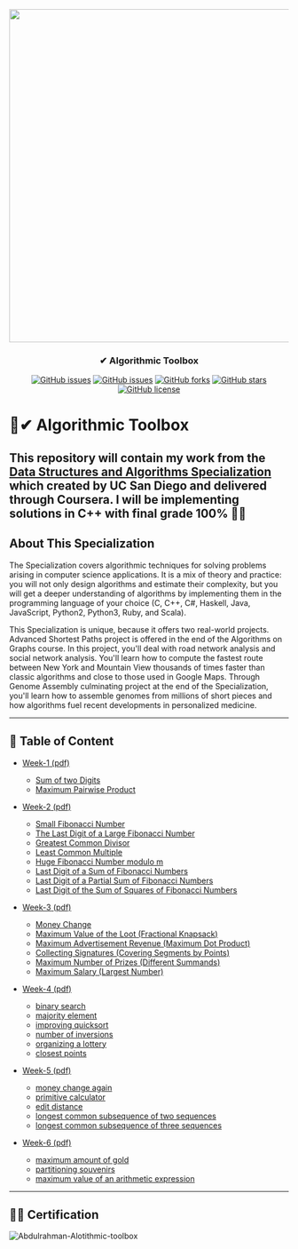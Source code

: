 <div align="center">
 
<img width="600px" src="https://d3njjcbhbojbot.cloudfront.net/api/utilities/v1/imageproxy/https://coursera-course-photos.s3.amazonaws.com/fb/434400d9ac11e5afbfa359f34ae5f0/logo3.png?auto=format%2Ccompress&dpr=1">

</div>

<h3 align="center">✔ Algorithmic Toolbox</h3>
<div align="center">

[![GitHub issues](https://img.shields.io/github/contributors/Abdulrahman-Khalid/Algorithmic-Toolbox-Coursera-San-Diego)](https://github.com/Abdulrahman-Khalid/Algorithmic-Toolbox-Coursera-San-Diego/contributors)
[![GitHub issues](https://img.shields.io/github/issues/Abdulrahman-Khalid/Algorithmic-Toolbox-Coursera-San-Diego)](https://github.com/Abdulrahman-Khalid/Algorithmic-Toolbox-Coursera-San-Diego/issues)
[![GitHub forks](https://img.shields.io/github/forks/Abdulrahman-Khalid/Algorithmic-Toolbox-Coursera-San-Diego)](https://github.com/Abdulrahman-Khalid/Algorithmic-Toolbox-San-Diego/network)
[![GitHub stars](https://img.shields.io/github/stars/Abdulrahman-Khalid/Algorithmic-Toolbox-Coursera-San-Diego)](https://github.com/Abdulrahman-Khalid/Algorithmic-Toolbox-San-Diego/stargazers)
[![GitHub license](https://img.shields.io/github/license/Abdulrahman-Khalid/Algorithmic-Toolbox-Coursera-San-Diego)](https://github.com/Abdulrahman-Khalid/Algorithmic-Toolbox-San-Diego/blob/master/LICENSE)

</div>

# 🌟✔ Algorithmic Toolbox

This repository will contain my work from the [Data Structures and Algorithms Specialization](https://www.coursera.org/specializations/data-structures-algorithms) 
which created by UC San Diego and delivered through Coursera. I will be implementing solutions in C++ with final grade 100% 🎉🎈
-----------------------------------------------------------------------------------------------------------------------

## About This Specialization

The Specialization covers algorithmic techniques for solving problems arising in computer science applications. It is a mix of theory and practice: you will not only design algorithms and estimate their complexity, but you will get a deeper understanding of algorithms by implementing them in the programming language of your choice (C, C++, C#, Haskell, Java, JavaScript, Python2, Python3, Ruby, and Scala).

This Specialization is unique, because it offers two real-world projects. Advanced Shortest Paths project is offered in the end of the Algorithms on Graphs course. In this project, you'll deal with road network analysis and social network analysis. You'll learn how to compute the fastest route between New York and Mountain View thousands of times faster than classic algorithms and close to those used in Google Maps. Through Genome Assembly culminating project at the end of the Specialization, you'll learn how to assemble genomes from millions of short pieces and how algorithms fuel recent developments in personalized medicine.

-----------------------------------------------------------------------------------------------------------------------

## 📝 Table of Content
- [Week-1](/week1_programming_challenges)[ (pdf) ](/week1_programming_challenges/week1_programming_challenges.pdf)
  * [Sum of two Digits](/week1_programming_challenges/1_sum_of_two_digits)
  * [Maximum Pairwise Product](/week1_programming_challenges/2_maximum_pairwise_product)


- [Week-2](/week2_programming_challenges)[ (pdf) ](/week2_algorithmic_warmup/week2_programming_challenges.pdf)
  * [Small Fibonacci Number](/week2_algorithmic_warmup/1_fibonacci_number)
  * [The Last Digit of a Large Fibonacci Number](/week2_algorithmic_warmup/2_last_digit_of_fibonacci_number)
  * [Greatest Common Divisor](/week2_algorithmic_warmup/3_greatest_common_divisor)
  * [Least Common Multiple](/week2_algorithmic_warmup/4_least_common_multiple)
  * [Huge Fibonacci Number modulo m](/week2_algorithmic_warmup/5_fibonacci_number_again)
  * [Last Digit of a Sum of Fibonacci Numbers](/week2_algorithmic_warmup/6_last_digit_of_the_sum_of_fibonacci_numbers)
  * [Last Digit of a Partial Sum of Fibonacci Numbers](/week2_algorithmic_warmup/7_last_digit_of_the_sum_of_fibonacci_numbers_again)
  * [Last Digit of the Sum of Squares of Fibonacci Numbers](/week2_algorithmic_warmup/8_last_digit_of_the_sum_of_squares_of_fibonacci_numbers)
  
  
- [Week-3](/week3_programming_challenges)[ (pdf) ](/week2_programming_challenges/week2_programming_challenges.pdf)
  * [Money Change](/week3_programming_challenges/1_money_change)
  * [Maximum Value of the Loot (Fractional Knapsack)](/week3_programming_challenges/2_maximum_value_of_the_loot)
  * [Maximum Advertisement Revenue (Maximum Dot Product)](/week3_programming_challenges/3_maximum_advertisement_revenue)
  * [Collecting Signatures (Covering Segments by Points)](/week3_programming_challenges/4_collecting_signatures)
  * [Maximum Number of Prizes (Different Summands)](/week3_programming_challenges/5_maximum_number_of_prizes)
  * [Maximum Salary (Largest Number)](/week3_programming_challenges/6_maximum_salary)


- [Week-4](/week4_programming_challenges)[ (pdf) ](/week4_divide_and_conquer/week4_divide_and_conquer.pdf)
  * [binary search](/week4_divide_and_conquer/1_binary_search)
  * [majority element](/week4_divide_and_conquer/2_majority_element)
  * [improving quicksort](/week4_divide_and_conquer/3_improving_quicksort)
  * [number of inversions](/week4_divide_and_conquer/4_number_of_inversions)
  * [organizing a lottery](/week4_divide_and_conquer/5_organizing_a_lottery)
  * [closest points](/week4_divide_and_conquer/6_closest_points)
  
  
- [Week-5](/week5_programming_challenges)[ (pdf) ](/week5_dynamic_programming1/week5_dynamic_programming1.pdf)
  * [money change again](/week5_dynamic_programming1/1_binary_search)
  * [primitive calculator](/week5_dynamic_programming1/2_majority_element)
  * [edit distance](/week5_dynamic_programming1/3_improving_quicksort)
  * [longest common subsequence of two sequences](/week5_dynamic_programming1/4_number_of_inversions)
  * [longest common subsequence of three sequences](/week5_dynamic_programming1/5_organizing_a_lottery)
  
  
- [Week-6](/week6_programming_challenges)[ (pdf) ](/week6_dynamic_programming2/week6_dynamic_programming1.pdf)
  * [maximum amount of gold](/week6_dynamic_programming2/1_maximum_amount_of_gold)
  * [partitioning souvenirs](/week6_dynamic_programming2/2_partitioning_souvenirs)
  * [maximum value of an arithmetic expression](/week6_dynamic_programming2/3_maximum_value_of_an_arithmetic_expression)
  
------------------------------------------------------------------------------------------------------------------------------
## 🎉🎈 Certification 


![Abdulrahman-Alotithmic-toolbox](https://user-images.githubusercontent.com/35617547/82099742-5fbd5e80-9708-11ea-8995-d7b4e3bcc9df.jpg)


